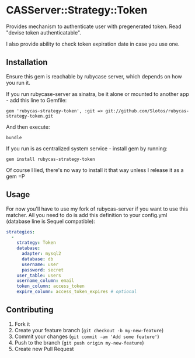 # CASServer::Strategy::Token

Provides mechanism to authenticate user with pregenerated token. Read "devise token authenticatable".

I also provide ability to check token expiration date in case you use one.

## Installation

Ensure this gem is reachable by rubycase server, which depends on how you run it.

If you run rubycase-server as sinatra, be it alone or mounted to another app - add this line to Gemfile:

    gem 'rubycas-strategy-token', :git => git://github.com/Slotos/rubycas-strategy-token.git

And then execute:

    bundle

If you run is as centralized system service - install gem by running:

    gem install rubycas-strategy-token

Of course I lied, there's no way to install it that way unless I release it as a gem =P

## Usage

For now you'll have to use my fork of rubycas-server if you want to use this matcher. All you need to do is add this definition to your config.yml (database line is Sequel compatible):

````yaml
strategies:
  -
    strategy: Token
    database:
      adapter: mysql2
      database: db
      username: user
      password: secret
    user_table: users
    username_column: email
    token_column: access_token
    expire_column: access_token_expires # optional
````

## Contributing

1. Fork it
2. Create your feature branch (`git checkout -b my-new-feature`)
3. Commit your changes (`git commit -am 'Add some feature'`)
4. Push to the branch (`git push origin my-new-feature`)
5. Create new Pull Request
